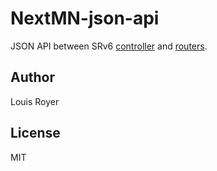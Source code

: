 # NextMN-json-api
JSON API between SRv6 [controller](https://github.com/nextmn/srv6-ctrl) and [routers](https://github.com/nextmn/srv6).

## Author
Louis Royer

## License
MIT
